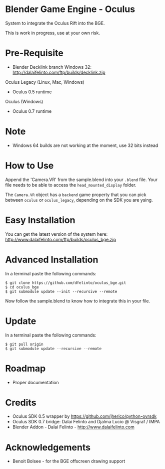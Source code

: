 # Blender Game Engine - Oculus

System to integrate the Oculus Rift into the BGE.

This is work in progress, use at your own risk.

Pre-Requisite
============
* Blender Decklink branch
  Windows 32: http://dalaifelinto.com/ftp/builds/decklink.zip

Oculus Legacy  (Linux, Mac, Windows)
* Oculus 0.5 runtime

Oculus (Windows)
* Oculus 0.7 runtime

Note
====
* Windows 64 builds are not working at the moment, use 32 bits instead

How to Use
==========

Append the 'Camera.VR' from the sample.blend into your `.blend` file. Your file needs to be able to access the `head_mounted_display` folder.

The `Camera.VR` object has a `backend` game property that you can pick between `oculus` or `oculus_legacy`, depending on the SDK you are ysing.


Easy Installation
=================
You can get the latest version of the system here:
http://www.dalaifelinto.com/ftp/builds/oculus_bge.zip

Advanced Installation
=====================
In a terminal paste the following commands:
```
$ git clone https://github.com/dfelinto/oculus_bge.git
$ cd oculus_bge
$ git submodule update --init --recursive --remote
```

Now follow the sample.blend to know how to integrate this in your file.

Update
======
In a terminal paste the following commands:
```
$ git pull origin
$ git submodule update --recursive --remote
```

Roadmap
=======
* Proper documentation

Credits
=======
* Oculus SDK 0.5 wrapper by https://github.com/jherico/python-ovrsdk
* Oculus SDK 0.7 bridge: Dalai Felinto and Djalma Lucio @ Visgraf / IMPA 
* Blender Addon - Dalai Felinto - http://www.dalaifelinto.com

Acknowledgements
================
* Benoit Bolsee - for the BGE offscreen drawing support
